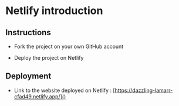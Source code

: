 # Netlify introduction

## Instructions

* Fork the project on your own GitHub account

* Deploy the project on Netlify

## Deployment

* Link to the website deployed on Netlify : [https://dazzling-lamarr-cfad49.netlify.app/]()
